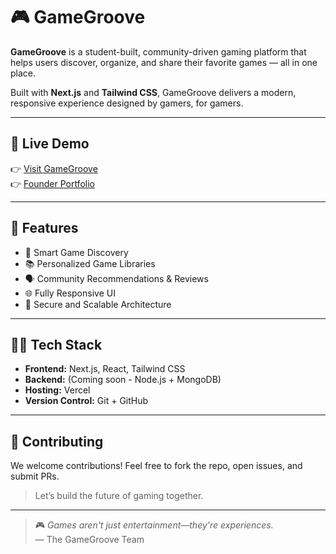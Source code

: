 # 🎮 GameGroove

**GameGroove** is a student-built, community-driven gaming platform that helps users discover, organize, and share their favorite games — all in one place.

Built with **Next.js** and **Tailwind CSS**, GameGroove delivers a modern, responsive experience designed by gamers, for gamers.

---

## 🚀 Live Demo

👉 [Visit GameGroove](https://gamegroove.example.com)  
👉 [Founder Portfolio](https://haaris-portfolio.vercel.app/)

---

## 🌟 Features

- 🎯 Smart Game Discovery
- 📚 Personalized Game Libraries
- 🗣️ Community Recommendations & Reviews
- 🌐 Fully Responsive UI
- 🔐 Secure and Scalable Architecture

---

## 🧑‍💻 Tech Stack

- **Frontend:** Next.js, React, Tailwind CSS
- **Backend:** (Coming soon - Node.js + MongoDB)
- **Hosting:** Vercel
- **Version Control:** Git + GitHub

---


## 🤝 Contributing

We welcome contributions! Feel free to fork the repo, open issues, and submit PRs.  
> Let’s build the future of gaming together.

---

> 🎮 *Games aren't just entertainment—they're experiences.*  
> — The GameGroove Team
